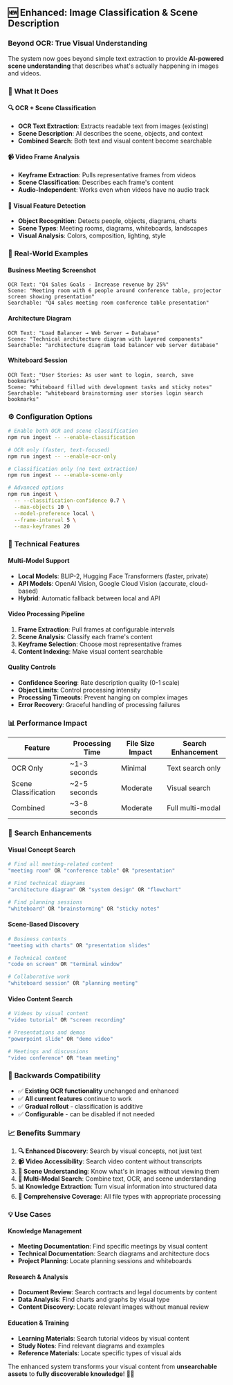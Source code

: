 ## 🆕 Enhanced: Image Classification & Scene Description

### Beyond OCR: True Visual Understanding

The system now goes beyond simple text extraction to provide **AI-powered scene understanding** that describes what's actually happening in images and videos.

### 🎯 What It Does

#### 🔍 **OCR + Scene Classification**
- **OCR Text Extraction**: Extracts readable text from images (existing)
- **Scene Description**: AI describes the scene, objects, and context
- **Combined Search**: Both text and visual content become searchable

#### 📹 **Video Frame Analysis**
- **Keyframe Extraction**: Pulls representative frames from videos
- **Scene Classification**: Describes each frame's content
- **Audio-Independent**: Works even when videos have no audio track

#### 🎨 **Visual Feature Detection**
- **Object Recognition**: Detects people, objects, diagrams, charts
- **Scene Types**: Meeting rooms, diagrams, whiteboards, landscapes
- **Visual Analysis**: Colors, composition, lighting, style

### 🚀 **Real-World Examples**

#### Business Meeting Screenshot
```
OCR Text: "Q4 Sales Goals - Increase revenue by 25%"
Scene: "Meeting room with 6 people around conference table, projector screen showing presentation"
Searchable: "Q4 sales meeting room conference table presentation"
```

#### Architecture Diagram
```
OCR Text: "Load Balancer → Web Server → Database"
Scene: "Technical architecture diagram with layered components"
Searchable: "architecture diagram load balancer web server database"
```

#### Whiteboard Session
```
OCR Text: "User Stories: As user want to login, search, save bookmarks"
Scene: "Whiteboard filled with development tasks and sticky notes"
Searchable: "whiteboard brainstorming user stories login search bookmarks"
```

### ⚙️ **Configuration Options**

```bash
# Enable both OCR and scene classification
npm run ingest -- --enable-classification

# OCR only (faster, text-focused)
npm run ingest -- --enable-ocr-only

# Classification only (no text extraction)
npm run ingest -- --enable-scene-only

# Advanced options
npm run ingest \
  -- --classification-confidence 0.7 \
  --max-objects 10 \
  --model-preference local \
  --frame-interval 5 \
  --max-keyframes 20
```

### 🔧 **Technical Features**

#### Multi-Model Support
- **Local Models**: BLIP-2, Hugging Face Transformers (faster, private)
- **API Models**: OpenAI Vision, Google Cloud Vision (accurate, cloud-based)
- **Hybrid**: Automatic fallback between local and API

#### Video Processing Pipeline
1. **Frame Extraction**: Pull frames at configurable intervals
2. **Scene Analysis**: Classify each frame's content
3. **Keyframe Selection**: Choose most representative frames
4. **Content Indexing**: Make visual content searchable

#### Quality Controls
- **Confidence Scoring**: Rate description quality (0-1 scale)
- **Object Limits**: Control processing intensity
- **Processing Timeouts**: Prevent hanging on complex images
- **Error Recovery**: Graceful handling of processing failures

### 📊 **Performance Impact**

| Feature | Processing Time | File Size Impact | Search Enhancement |
|---------|----------------|------------------|-------------------|
| OCR Only | ~1-3 seconds | Minimal | Text search only |
| Scene Classification | ~2-5 seconds | Moderate | Visual search |
| Combined | ~3-8 seconds | Moderate | Full multi-modal |

### 🎯 **Search Enhancements**

#### Visual Concept Search
```bash
# Find all meeting-related content
"meeting room" OR "conference table" OR "presentation"

# Find technical diagrams
"architecture diagram" OR "system design" OR "flowchart"

# Find planning sessions
"whiteboard" OR "brainstorming" OR "sticky notes"
```

#### Scene-Based Discovery
```bash
# Business contexts
"meeting with charts" OR "presentation slides"

# Technical content
"code on screen" OR "terminal window"

# Collaborative work
"whiteboard session" OR "planning meeting"
```

#### Video Content Search
```bash
# Videos by visual content
"video tutorial" OR "screen recording"

# Presentations and demos
"powerpoint slide" OR "demo video"

# Meetings and discussions
"video conference" OR "team meeting"
```

### 🔄 **Backwards Compatibility**

- ✅ **Existing OCR functionality** unchanged and enhanced
- ✅ **All current features** continue to work
- ✅ **Gradual rollout** - classification is additive
- ✅ **Configurable** - can be disabled if not needed

### 📈 **Benefits Summary**

1. **🔍 Enhanced Discovery**: Search by visual concepts, not just text
2. **📹 Video Accessibility**: Search video content without transcripts
3. **🎯 Scene Understanding**: Know what's in images without viewing them
4. **🔗 Multi-Modal Search**: Combine text, OCR, and scene understanding
5. **📊 Knowledge Extraction**: Turn visual information into structured data
6. **🚀 Comprehensive Coverage**: All file types with appropriate processing

### 💡 **Use Cases**

#### Knowledge Management
- **Meeting Documentation**: Find specific meetings by visual content
- **Technical Documentation**: Search diagrams and architecture docs
- **Project Planning**: Locate planning sessions and whiteboards

#### Research & Analysis
- **Document Review**: Search contracts and legal documents by content
- **Data Analysis**: Find charts and graphs by visual type
- **Content Discovery**: Locate relevant images without manual review

#### Education & Training
- **Learning Materials**: Search tutorial videos by visual content
- **Study Notes**: Find relevant diagrams and examples
- **Reference Materials**: Locate specific types of visual aids

The enhanced system transforms your visual content from **unsearchable assets** to **fully discoverable knowledge**! 🎉✨